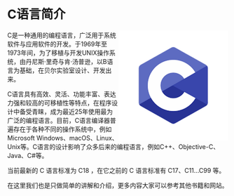 # C语言简介

<img src="Images/0-1.png" align="right" width="250px"/>

C是一种通用的编程语言，广泛用于系统软件与应用软件的开发。于1969年至1973年间，为了移植与开发UNIX操作系统，由丹尼斯·里奇与肯·汤普逊，以B语言为基础，在贝尔实验室设计、开发出来。

C语言具有高效、灵活、功能丰富、表达力强和较高的可移植性等特点，在程序设计中备受青睐，成为最近25年使用最为广泛的编程语言。目前，C语言编译器普遍存在于各种不同的操作系统中，例如Microsoft Windows、macOS、Linux、Unix等。C语言的设计影响了众多后来的编程语言，例如C++、Objective-C、Java、C#等。

当前最新的 C 语言标准为 C18 ，在它之前的 C 语言标准有 C17、C11...C99 等。

在这里我们也是只做简单的讲解和介绍，更多内容大家可以参考其他书籍和网站。

